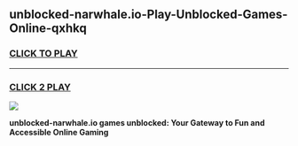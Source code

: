 
## unblocked-narwhale.io-Play-Unblocked-Games-Online-qxhkq
<h3>
<a href="https://premium76.site?title=unblocked-narwhale.io&ref=25A">CLICK TO PLAY</a></h3>
<hr>

<h3>
<a href="https://premium76.site?title=unblocked-narwhale.io&ref=25A">CLICK 2 PLAY</a>
  
</h3>

<a href="https://premium76.site?title=unblocked-narwhale.io&ref=25A"><img src="https://clearcache.store/games.png"></a>


**unblocked-narwhale.io games unblocked: Your Gateway to Fun and Accessible Online Gaming**
